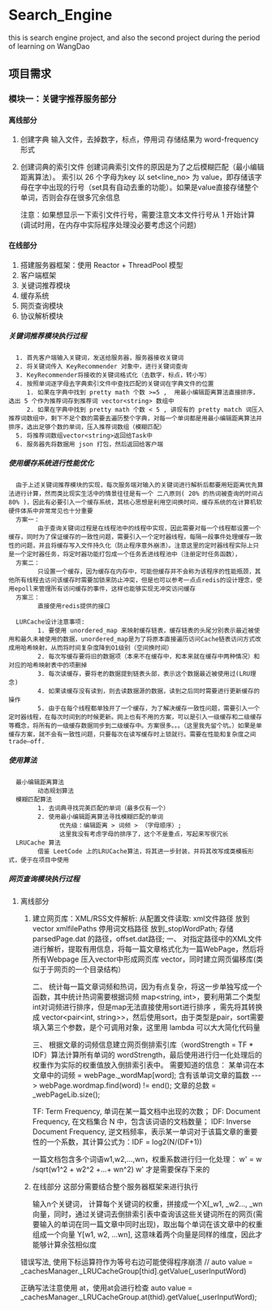 # Search_Engine
this is search engine project, and also the second project during the period of learning on WangDao


## 项目需求

### 模块一：关键字推荐服务部分
#### 离线部分
   1. 创建字典
         输入文件，去掉数字，标点，停用词
         存储结果为 word-frequency 形式

   2. 创建词典的索引文件
         创建词典索引文件的原因是为了之后模糊匹配（最小编辑距离算法）。
         索引以 26 个字母为key 以 set<line_no> 为 value，即存储该字母在字中出现的行号（set具有自动去重的功能）。如果是value直接存储整个单词，否则会存在很多冗余信息
         
         注意：如果想显示一下索引文件行号，需要注意文本文件行号从 1 开始计算(调试时用，在内存中实际程序处理没必要考虑这个问题)
         
#### 在线部分
   1. 搭建服务器框架：使用 Reactor + ThreadPool 模型
   2. 客户端框架
   3. 关键词推荐模块
   4. 缓存系统
   5. 网页查询模块
   6. 协议解析模块
   
##### 关键词推荐模块执行过程
      1. 首先客户端输入关键词，发送给服务器，服务器接收关键词
      2. 将关键词传入 KeyRecommender 对象中，进行关键词查询
      3. KeyRecommender将接收的关键词格式化（去数字，标点，转小写）
      4. 按照单词逐字母去字典索引文件中查找匹配的关键词在字典文件的位置
         1. 如果在字典中找到 pretty math 个数 >=5 ,  用最小编辑距离算法直接排序，选出 5 个作为推荐词存到推荐词 vector<string> 数组中
         2. 如果在字典中找到 pretty math 个数 < 5 , 讲现有的 pretty match 词压入推荐词数组中，剩下不足个数的需要去遍历整个字典，对每一个单词都是用最小编辑距离算法并排序，选出足够个数的单词，压入推荐词数组（模糊匹配）
      5. 将推荐词数组vector<string>返回给Task中
      6. 服务器先将数据用 json 打包，然后返回给客户端

##### 使用缓存系统进行性能优化
      由于上述关键词推荐模块的实现，每次服务端对输入的关键词进行解析后都要用短距离优先算法进行计算，然而类比现实生活中的情景往往是有一个 二八原则( 20% 的热词被查询的时间占 80% )，因此有必要引入一个缓存系统，其核心思想是利用空间换时间，缓存系统的在计算机软硬件体系中非常常见也十分重要
      方案一：
            由于查询关键词过程是在线程池中的线程中实现，因此需要对每一个线程都设置一个缓存，同时为了保证缓存的一致性问题，需要引入一个定时器线程，每隔一段事件处理缓存一致性的问题，并且将缓存写入文件持久化（防止程序意外崩溃）。注意这里的定时器线程实际上只是一个定时器任务，将定时器功能打包成一个任务丢进线程池中（注册定时任务函数），
      方案二：
            只设置一个缓存，因为缓存在内存中，可能但缓存并不会称为该程序的性能瓶颈，其他所有线程去访问该缓存时需要加锁来防止冲突，但是也可以参考一点点redis的设计理念，使用epoll来管理所有访问缓存的事件，这样也能够实现无冲突访问缓存
      方案三：
            直接使用redis提供的接口

      LURCache设计注意事项:
            1. 要使用 unordered_map 来映射缓存链表，缓存链表的头尾分别表示最近被使用和最久未被使用的数据，unordered_map是为了将原本直接遍历访问Cache链表访问方式改成用哈希映射，从而将时间复杂度降到O1级别（空间换时间）
            2. 每次写缓存要将旧的数据项（本来不在缓存中，和本来就在缓存中两种情况）和对应的哈希映射表中的项删掉
            3. 每次读缓存，要将老的数据提到链表头部，表示这个数据最近被使用过(LRU理念)
            4. 如果读缓存没有读到，则去读数据源的数据，读到之后同时需要进行更新缓存的操作
            5. 由于在每个线程都单独开了一个缓存，为了解决缓存一致性问题，需要引入一个定时器线程，在每次时间到的时候更新。网上也有不用的方案，可以是引入一级缓存和二级缓存等概念，将所有的一级缓存数据同步到二级缓存中。方案很多。。。（这里我先留个坑。）如果是单缓存方案，就不会有一致性问题，只要每次在读写缓存时上锁就行。需要在性能和复杂度之间 trade—off.
      

##### 使用算法
      最小编辑距离算法
            动态规划算法
      模糊匹配算法
            1. 去词典寻找完美匹配的单词（最多仅有一个） 
            2. 使用最小编辑距离算法寻找模糊匹配的单词
                  优先级：编辑距离 > 词频 > （字母顺序）;
                  这里我没有考虑字母的排序了，这个不是重点，写起来写很冗长
      LRUCache 算法
            借鉴 LeetCode 上的LRUCache算法，将其进一步封装，并将其改写成类模板形式，便于在项目中使用

##### 网页查询模块执行过程
   1. 离线部分
      1. 建立网页库：XML/RSS文件解析:
            从配置文件读取:
                  xml文件路径 放到vector<string> xmlfilePaths
                  停用词文档路径 放到_stopWordPath;
                  存储parsedPage.dat 的路径，offset.dat路径;
            一、
            对指定路径中的XML文件进行解析，提取有用信息，将每一篇文章格式化为一篇WebPage，然后将所有Webpage 压入vector中形成网页库 vector<WebPage>，同时建立网页偏移库(类似于于网页的一个目录结构）

            二、
            统计每一篇文章词频和热词，因为有点复杂，将这一步单独写成一个函数，其中统计热词需要根据词频 map<string, int>，要利用第二个类型int对词频进行排序，但是map无法直接使用sort进行排序 ，需先将其转换成 vector<pair<int, string>>，然后使用sort，由于类型是pair，sort需要填入第三个参数，是个可调用对象，这里用 lambda 可以大大简化代码量

            三、
            根据文章的词频信息建立网页倒排索引库（wordStrength = TF * IDF）算法计算所有单词的 wordStrength，最后使用进行归一化处理后的权重作为实际的权重值放入倒排索引表中。
            需要知道的信息：
                  某单词在本文章中的词频  = webPage._wordMap[word];
                  含有该单词文章的篇数  ---> webPage.wordmap.find(word) != end();
                  文章的总数  =  _webPageLib.size();

            TF:  Term Frequency, 单词在某一篇文档中出现的次数；
            DF:  Document Frequency, 在文档集合 N 中，包含该词语的文档数量；
            IDF: Inverse Document Frequency, 逆文档频率，表示某一单词对于该篇文章的重要性的一个系数，其计算公式为：IDF = log2(N/(DF+1))
            
            一篇文档包含多个词语w1,w2,...,wn，权重系数进行归一化处理：
            w' = w /sqrt(w1^2 + w2^2 +...+ wn^2)
            w' 才是需要保存下来的

      2. 在线部分 
            这部分需要结合整个服务器框架来进行执行

            输入n个关键词， 计算每个关键词的权重，拼接成一个X[_w1, _w2..., _wn向量，同时，通过关键词去倒排索引表中查询该这些关键词所在的网页(需要输入的单词在同一篇文章中同时出现)，取出每个单词在该文章中的权重组成一个向量 Y[w1, w2, ...wn], 这意味着两个向量是同样的维度，因此才能够计算余弦相似度
      
      错误写法, 使用下标运算符作为等号右边可能使得程序崩溃
      // auto value = _cachesManager._LRUCacheGroup[thid].getValue(_userInputWord)
      
      正确写法注意使用 at，使用at会进行检查
      auto value = _cachesManager._LRUCacheGroup.at(thid).getValue(_userInputWord);

      

      


